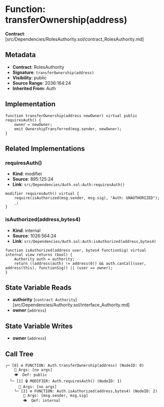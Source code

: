 # Function: transferOwnership(address)

**Contract**: [src/Dependencies/RolesAuthority.sol/contract_RolesAuthority.md]

## Metadata

- **Contract**: RolesAuthority
- **Signature**: `transferOwnership(address)`
- **Visibility**: public
- **Source Range**: 2036:164:24
- **Inherited From**: Auth

## Implementation

```solidity
function transferOwnership(address newOwner) virtual public requiresAuth() {
    owner = newOwner;
    emit OwnershipTransferred(msg.sender, newOwner);
}
```

## Related Implementations

### requiresAuth()

- **Kind**: modifier
- **Source**: 895:125:24
- **Link**: `src/Dependencies/Auth.sol:Auth:requiresAuth()`

```solidity
modifier requiresAuth() virtual {
    require(isAuthorized(msg.sender, msg.sig), "Auth: UNAUTHORIZED");
    _;
}
```

### isAuthorized(address,bytes4)

- **Kind**: internal
- **Source**: 1026:564:24
- **Link**: `src/Dependencies/Auth.sol:Auth:isAuthorized(address,bytes4)`

```solidity
function isAuthorized(address user, bytes4 functionSig) virtual internal view returns (bool) {
    Authority auth = authority;
    return ((address(auth) != address(0)) && auth.canCall(user, address(this), functionSig)) || (user == owner);
}
```

## State Variable Reads

- **authority** (`contract Authority`) [src/Dependencies/Authority.sol/interface_Authority.md]
- **owner** (`address`)

## State Variable Writes

- **owner** (`address`)

## Call Tree

```
┌─ [0] ⚙️ FUNCTION: Auth.transferOwnership(address) (NodeID: 0)
    💬 Args: [no args]
    👁️  Def: public
  └─ [1] 🔒 MODIFIER: Auth.requiresAuth() (NodeID: 1)
      💬 Args: [no args]
    └─ [2] ⚙️ FUNCTION: Auth.isAuthorized(address,bytes4) (NodeID: 2)
        💬 Args: [msg.sender, msg.sig]
        👁️  Def: internal
```
